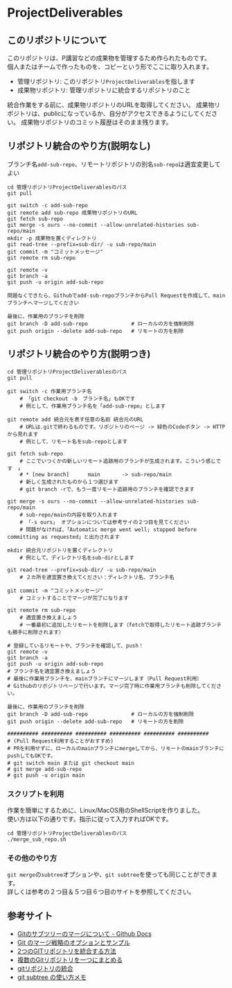 # ProjectDeliverables

## このリポジトリについて

このリポジトリは、P講習などの成果物を管理するため作られたものです。  
個人またはチームで作ったものを、コピーという形でここに取り入れます。
- 管理リポジトリ: このリポジトリ`ProjectDeliverables`を指します
- 成果物リポジトリ: 管理リポジトリに統合するリポジトリのこと

統合作業をする前に、成果物リポジトリのURLを取得してください。
成果物リポジトリは、publicになっているか、自分がアクセスできるようにしてください。
成果物リポジトリのコミット履歴はそのまま残ります。

## リポジトリ統合のやり方(説明なし)

ブランチ名`add-sub-repo`、リモートリポジトリの別名`sub-repo`は適宜変更してよい
```shell
cd 管理リポジトリProjectDeliverablesのパス
git pull

git switch -c add-sub-repo
git remote add sub-repo 成果物リポジトリのURL
git fetch sub-repo
git merge -s ours --no-commit --allow-unrelated-histories sub-repo/main
mkdir -p 成果物を置くディレクトリ
git read-tree --prefix=sub-dir/ -u sub-repo/main
git commit -m "コミットメッセージ"
git remote rm sub-repo

git remote -v
git branch -a
git push -u origin add-sub-repo

問題なくできたら、Githubでadd-sub-repoブランチからPull Requestを作成して、mainブランチへマージしてください

最後に、作業用のブランチを削除
git branch -D add-sub-repo              # ローカルの方を強制削除
git push origin --delete add-sub-repo   # リモートの方を削除
```

## リポジトリ統合のやり方(説明つき)

```shell
cd 管理リポジトリProjectDeliverablesのパス
git pull

git switch -c 作業用ブランチ名
    # 「git checkout -b　ブランチ名」もOKです
    # 例として、作業用ブランチ名を「add-sub-repo」とします

git remote add 統合元を表す任意の名前 統合元のURL
    # URLは.gitで終わるものです。リポジトリのページ -> 緑色のCodeボタン -> HTTPから見れます
    # 例として、リモート名をsub-repoとします

git fetch sub-repo
    # ここでいつくかの新しいリモート追跡用のブランチが生成されます。こういう感じです　↓
    # * [new branch]      main       -> sub-repo/main
    # 新しく生成されたものから１つ選びます
    # git branch -rで、もう一度リモート追跡用のブランチを確認できます

git merge -s ours --no-commit --allow-unrelated-histories sub-repo/main
    # sub-repo/mainの内容を取り入れます
    # 「-s ours」 オプションについては参考サイの２つ目を見てください
    # 問題がなければ、「Automatic merge went well; stopped before committing as requested」と出力されます

mkdir 統合元リポジトリを置くディレクトリ
    # 例として、ディレクトリ名をsub-dirとします

git read-tree --prefix=sub-dir/ -u sub-repo/main
    # ２カ所を適宜置き換えてください：ディレクトリ名、ブランチ名

git commit -m "コミットメッセージ"
    # コミットすることでマージが完了になります

git remote rm sub-repo
    # 適宜置き換えましょう
    # 一番最初に追加したリモートを削除します（fetchで取得したリモート追跡ブランチも勝手に削除されます）

# 登録しているリモートや、ブランチを確認して、push！
git remote -v
git branch -a
git push -u origin add-sub-repo
# ブランチ名を適宜置き換えましょう
# 最後に作業用ブランチを、mainブランチにマージします（Pull Request利用）
# Githubのリポジトリページで行います。マージ完了時に作業用ブランチも削除してください。

最後に、作業用のブランチを削除
git branch -D add-sub-repo              # ローカルの方を強制削除
git push origin --delete add-sub-repo   # リモートの方を削除

########## ########## ########## ########## ########## ##########
# (Pull Request利用することがおすすめ)
# PRを利用せずに、ローカルのmainブランチにmergeしてから、リモートのmainブランチにpushしてもOKです。
# git switch main または git checkout main
# git merge add-sub-repo
# git push -u origin main
```

### スクリプトを利用

作業を簡単にするために、Linux/MacOS用のShellScriptを作りました。  
使い方は以下の通りです。指示に従って入力すればOKです。
```shell
cd 管理リポジトリProjectDeliverablesのパス
./merge_sub_repo.sh
```

### その他のやり方

`git merge`の`subtree`オプションや、`git subtree`を使っても同じことができます。  
詳しくは参考の２つ目＆５つ目６つ目のサイトを参照してください。

## 参考サイト

- [Gitのサブツリーのマージについて - Github Docs](https://docs.github.com/ja/get-started/using-git/about-git-subtree-merges)
- [Git のマージ戦略のオプションとサンプル](https://www.atlassian.com/ja/git/tutorials/using-branches/merge-strategy)
- [2つのGITリポジトリを統合する方法](https://progzakki.sanachan.com/develop-software/maintenance/integrate-git-repositories/)
- [複数のGitリポジトリを一つにまとめる](https://qiita.com/hellscare/items/bad5021964f529d6f690)
- [gitリポジトリの統合](https://qiita.com/CORNER/items/2e608f1091f305794f0a)
- [git subtree の使い方メモ](https://coffee-nominagara.com/git-subtree-memo)
